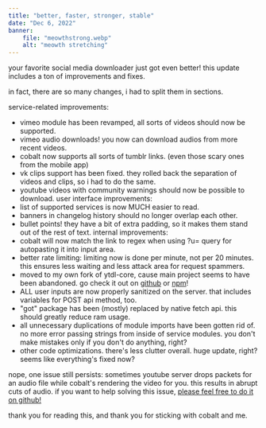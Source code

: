 ```yaml
---
title: "better, faster, stronger, stable"
date: "Dec 6, 2022"
banner:
    file: "meowthstrong.webp"
    alt: "meowth stretching"
---
```

your favorite social media downloader just got even better! this update includes a ton of improvements and fixes.

in fact, there are so many changes, i had to split them in sections.

service-related improvements:
- vimeo module has been revamped, all sorts of videos should now be supported.
- vimeo audio downloads! you now can download audios from more recent videos.
- cobalt now supports all sorts of tumblr links. (even those scary ones from the mobile app)
- vk clips support has been fixed. they rolled back the separation of videos and clips, so i had to do the same.
- youtube videos with community warnings should now be possible to download.
user interface improvements:
- list of supported services is now MUCH easier to read.
- banners in changelog history should no longer overlap each other.
- bullet points! they have a bit of extra padding, so it makes them stand out of the rest of text.
internal improvements:
- cobalt will now match the link to regex when using ?u= query for autopasting it into input area.
- better rate limiting: limiting now is done per minute, not per 20 minutes. this ensures less waiting and less attack area for request spammers.
- moved to my own fork of ytdl-core, cause main project seems to have been abandoned. go check it out on [github](https://github.com/wukko/better-ytdl-core) or [npm](https://www.npmjs.com/package/better-ytdl-core)!
- ALL user inputs are now properly sanitized on the server. that includes variables for POST api method, too.
- "got" package has been (mostly) replaced by native fetch api. this should greatly reduce ram usage.
- all unnecessary duplications of module imports have been gotten rid of. no more error passing strings from inside of service modules. you don't make mistakes only if you don't do anything, right?
- other code optimizations. there's less clutter overall.
huge update, right? seems like everything's fixed now?

nope, one issue still persists: sometimes youtube server drops packets for an audio file while cobalt's rendering the video for you. this results in abrupt cuts of audio. if you want to help solving this issue, [please feel free to do it on github!](https://github.com/pfernandez98/cobalt/issues/62)

thank you for reading this, and thank you for sticking with cobalt and me.